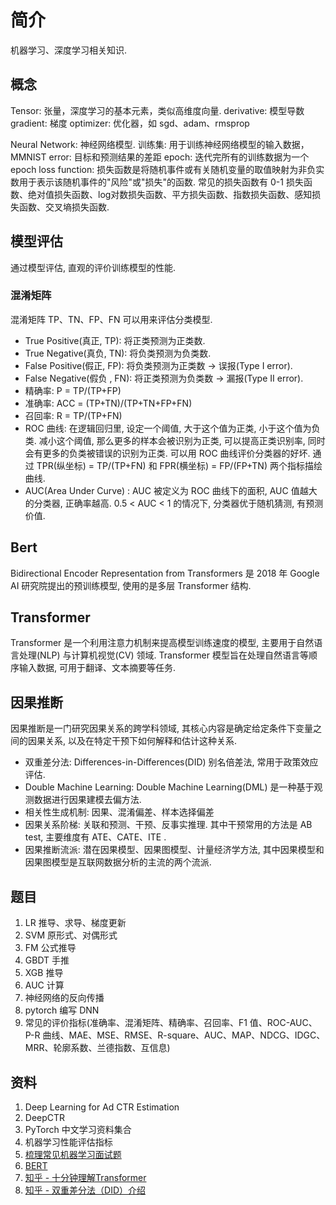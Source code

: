 # 简介
机器学习、深度学习相关知识.

## 概念
Tensor: 张量，深度学习的基本元素，类似高维度向量. 
derivative: 模型导数
gradient: 梯度
optimizer: 优化器，如 sgd、adam、rmsprop

Neural Network: 神经网络模型.
训练集: 用于训练神经网络模型的输入数据，MMNIST
error: 目标和预测结果的差距
epoch: 迭代完所有的训练数据为一个 epoch
loss function: 损失函数是将随机事件或有关随机变量的取值映射为非负实数用于表示该随机事件的"风险"或"损失"的函数. 常见的损失函数有 0-1 损失函数、绝对值损失函数、log对数损失函数、平方损失函数、指数损失函数、感知损失函数、交叉墒损失函数.

## 模型评估
通过模型评估, 直观的评价训练模型的性能.
### 混淆矩阵
混淆矩阵 TP、TN、FP、FN 可以用来评估分类模型.
- True Positive(真正, TP): 将正类预测为正类数.
- True Negative(真负, TN): 将负类预测为负类数.
- False Positive(假正, FP): 将负类预测为正类数 → 误报(Type I error).
- False Negative(假负 , FN): 将正类预测为负类数 → 漏报(Type II error).
- 精确率: P = TP/(TP+FP)
- 准确率: ACC = (TP+TN)/(TP+TN+FP+FN)
- 召回率: R = TP/(TP+FN)
- ROC 曲线: 在逻辑回归里, 设定一个阈值, 大于这个值为正类, 小于这个值为负类. 减小这个阈值, 那么更多的样本会被识别为正类, 可以提高正类识别率, 同时会有更多的负类被错误的识别为正类. 可以用 ROC 曲线评价分类器的好坏. 通过 TPR(纵坐标) = TP/(TP+FN) 和 FPR(横坐标) = FP/(FP+TN) 两个指标描绘曲线.
- AUC(Area Under Curve) : AUC 被定义为 ROC 曲线下的面积, AUC 值越大的分类器, 正确率越高. 0.5 < AUC < 1 的情况下, 分类器优于随机猜测, 有预测价值.

## Bert
Bidirectional Encoder Representation from Transformers 是 2018 年 Google AI 研究院提出的预训练模型, 使用的是多层 Transformer 结构. 

## Transformer
Transformer 是一个利用注意力机制来提高模型训练速度的模型, 主要用于自然语言处理(NLP) 与计算机视觉(CV) 领域. Transformer 模型旨在处理自然语言等顺序输入数据, 可用于翻译、文本摘要等任务.

## 因果推断
因果推断是一门研究因果关系的跨学科领域, 其核心内容是确定给定条件下变量之间的因果关系, 以及在特定干预下如何解释和估计这种关系.
+ 双重差分法: Differences-in-Differences(DID) 别名倍差法, 常用于政策效应评估.
+ Double Machine Learning: Double Machine Learning(DML) 是一种基于观测数据进行因果建模去偏方法.
+ 相关性生成机制: 因果、混淆偏差、样本选择偏差
+ 因果关系阶梯: 关联和预测、干预、反事实推理. 其中干预常用的方法是 AB test, 主要维度有 ATE、CATE、ITE .
+ 因果推断流派: 潜在因果模型、因果图模型、计量经济学方法, 其中因果模型和因果图模型是互联网数据分析的主流的两个流派.

## 题目
1. LR 推导、求导、梯度更新
2. SVM 原形式、对偶形式
3. FM 公式推导
4. GBDT 手推
5. XGB 推导
6. AUC 计算
7. 神经网络的反向传播
8. pytorch 编写 DNN
9. 常见的评价指标(准确率、混淆矩阵、精确率、召回率、F1 值、ROC-AUC、P-R 曲线、MAE、MSE、RMSE、R-square、AUC、MAP、NDCG、IDGC、MRR、轮廓系数、兰德指数、互信息)

## 资料
1. <a src="https://github.com/wnzhang/deep-ctr">Deep Learning for Ad CTR Estimation</a>
2. <a src="https://github.com/shenweichen/DeepCTR/">DeepCTR</a>
3. <a src="https://github.com/INTERMT/Awesome-PyTorch-Chinese">PyTorch 中文学习资料集合</a>
4. <a src="http://charleshm.github.io/2016/03/Model-Performance/">机器学习性能评估指标</a>
5. [梳理常见机器学习面试题](https://zhuanlan.zhihu.com/p/82105066)
6. [BERT](https://paddlepedia.readthedocs.io/en/latest/tutorials/pretrain_model/bert.html)
7. [知乎 - 十分钟理解Transformer](https://zhuanlan.zhihu.com/p/82312421)
8. [知乎 - 双重差分法（DID）介绍](https://zhuanlan.zhihu.com/p/48952513)